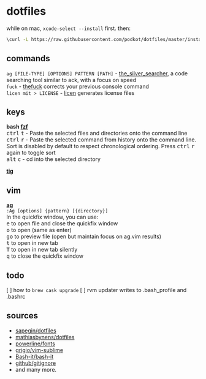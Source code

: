 # dotfiles

while on mac, `xcode-select --install` first. then:

```bash
\curl -L https://raw.githubusercontent.com/podkot/dotfiles/master/install | bash
```

## commands

`ag [FILE-TYPE] [OPTIONS] PATTERN [PATH]` - [the_silver_searcher](https://github.com/ggreer/the_silver_searcher), a code searching tool similar to ack, with a focus on speed  
`fuck` - [thefuck](https://github.com/nvbn/thefuck) corrects your previous console command  
`licen mit > LICENSE` - [licen](https://github.com/lord63/licen) generates license files  

## keys

__bash [fzf](https://github.com/junegunn/fzf)__  
<kbd>ctrl</kbd> <kbd>t</kbd> - Paste the selected files and directories onto the command line  
<kbd>ctrl</kbd> <kbd>r</kbd> - Paste the selected command from history onto the command line. Sort is disabled by default to respect chronological ordering. Press <kbd>ctrl</kbd> <kbd>r</kbd> again to toggle sort  
<kbd>alt</kbd> <kbd>c</kbd> - cd into the selected directory  

__[tig](http://jonas.nitro.dk/tig/manual.html#keys)__  

## vim

__[ag](https://github.com/rking/ag.vim)__  
`:Ag [options] {pattern} [{directory}]`  
In the quickfix window, you can use:  
<kbd>e</kbd> to open file and close the quickfix window  
<kbd>o</kbd> to open (same as enter)  
<kbd>go</kbd> to preview file (open but maintain focus on ag.vim results)  
<kbd>t</kbd> to open in new tab  
<kbd>T</kbd> to open in new tab silently  
<kbd>q</kbd> to close the quickfix window  

## todo
[ ] how to `brew cask upgrade`
[ ] rvm updater writes to .bash_profile and .bashrc

## sources

- [sapegin/dotfiles](https://github.com/sapegin/dotfiles)
- [mathiasbynens/dotfiles](https://github.com/mathiasbynens/dotfiles)
- [powerline/fonts](https://github.com/powerline/fonts)
- [grigio/vim-sublime](https://github.com/grigio/vim-sublime)
- [Bash-it/bash-it](https://github.com/Bash-it/bash-it)
- [github/gitignore](https://github.com/github/gitignore)
- and many more.

